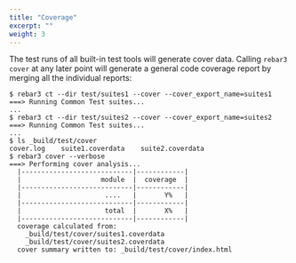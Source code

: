 ```yaml
---
title: "Coverage"
excerpt: ""
weight: 3
---
```


The test runs of all built-in test tools will generate cover data. Calling `rebar3 cover` at any later point will generate a general code coverage report by merging all the individual reports:

```shell
$ rebar3 ct --dir test/suites1 --cover --cover_export_name=suites1
===> Running Common Test suites...
...
$ rebar3 ct --dir test/suites2 --cover --cover_export_name=suites2
===> Running Common Test suites...
...
$ ls _build/test/cover
cover.log    suite1.coverdata    suite2.coverdata
$ rebar3 cover --verbose
===> Performing cover analysis...
  |----------------------------|------------|
  |                    module  |  coverage  |
  |----------------------------|------------|
  |                     ....   |       Y%   |
  |----------------------------|------------|
  |                     total  |       X%   |
  |----------------------------|------------|
  coverage calculated from:
    _build/test/cover/suites1.coverdata
    _build/test/cover/suites2.coverdata
  cover summary written to: _build/test/cover/index.html
```
